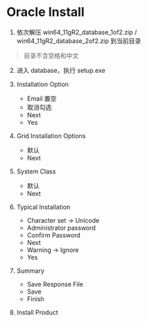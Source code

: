 # Oracle Install

1. 依次解压 win64_11gR2_database_1of2.zip / win64_11gR2_database_2of2.zip 到当前目录

> 目录不含空格和中文

2. 进入 database，执行 setup.exe

3. Installation Option
    - Email 置空
    - 取消勾选
    - Next
    - Yes
    
4. Grid Installation Options
    - 默认
    - Next
    
5. System Class    
    - 默认
    - Next
    
6. Typical Installation   
    - Character set -> Unicode 
    - Administrator password
    - Confirm Password
    - Next
    - Warning -> Ignore
    - Yes
    
7. Summary
    - Save Response File 
    - Save
    - Finish
    
8. Install Product    
